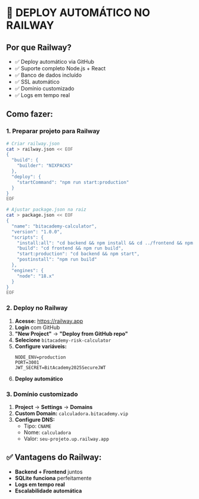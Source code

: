 # 🚂 DEPLOY AUTOMÁTICO NO RAILWAY

## Por que Railway?
- ✅ Deploy automático via GitHub
- ✅ Suporte completo Node.js + React
- ✅ Banco de dados incluído
- ✅ SSL automático
- ✅ Domínio customizado
- ✅ Logs em tempo real

## Como fazer:

### 1. Preparar projeto para Railway

```bash
# Criar railway.json
cat > railway.json << EOF
{
  "build": {
    "builder": "NIXPACKS"
  },
  "deploy": {
    "startCommand": "npm run start:production"
  }
}
EOF

# Ajustar package.json na raiz
cat > package.json << EOF
{
  "name": "bitacademy-calculator",
  "version": "1.0.0",
  "scripts": {
    "install:all": "cd backend && npm install && cd ../frontend && npm install",
    "build": "cd frontend && npm run build",
    "start:production": "cd backend && npm start",
    "postinstall": "npm run build"
  },
  "engines": {
    "node": "18.x"
  }
}
EOF
```

### 2. Deploy no Railway

1. **Acesse:** https://railway.app
2. **Login** com GitHub
3. **"New Project"** → **"Deploy from GitHub repo"**
4. **Selecione** `bitacademy-risk-calculator`
5. **Configure variáveis:**
   ```
   NODE_ENV=production
   PORT=3001
   JWT_SECRET=BitAcademy2025SecureJWT
   ```
6. **Deploy automático**

### 3. Domínio customizado

1. **Project** → **Settings** → **Domains**
2. **Custom Domain:** `calculadora.bitacademy.vip`
3. **Configure DNS:**
   - Tipo: `CNAME`
   - Nome: `calculadora`
   - Valor: `seu-projeto.up.railway.app`

## ✅ Vantagens do Railway:
- **Backend + Frontend** juntos
- **SQLite funciona** perfeitamente
- **Logs em tempo real**
- **Escalabilidade automática**